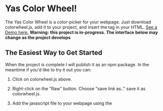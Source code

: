 # Yas Color Wheel!
The Yas Color Wheel is a color-picker for your webpage. Just download colorwheel.js, add it to your project, and insert the <color-picker> tag in your HTML. [See a Demo here.](https://danjquinn42.github.io/YasColorWheel/)
**Warning: this project is in-progress. The interface below may change as the project develops**

## The Easiest Way to Get Started
When the project is complete I will publish it as an npm package. In the meantime if you'd like to try it out you can:

1) Click on colorwheel.js above.

2) Right-click on the "Raw" button. Choose "save link as.." save it as colorwheel.js.

3) Add the javascript file to your webpage using the <script> tag. If you are using a bundler like webpack you can skip this step.

4) Copy and paste the following tag into your document.
```
<color-picker style="position: absolute">
</color-picker>
```

Now you should have a color wheel and lightness slider on your page with default styles applied.

## Styling
The color picker style must include `position: absolute` or its parent element must be `position: absolute`. This may change in future iterations. Adding a width attribute will adjust both height and width proportionally to avoid the wheel being skewed.

### Starting Color
To set the starting color insert a `starting-color` attribute into the color-picker tag. The starting color should be set equal to an hsl color value: for example, `starting-color="hsl(22, 84%, 50%)"`. If you do not supply a starting color the default is `hsl(25, 70%, 50%)` which is a warm orange.

## Getting the Color
To set the get the current color value add a colorChange event listener to the color picker. Calling `event.details` will return an HSL color object. For example:
```
const picker = document.getElementsByTagName("color-picker");

picker.addEventListener("colorChange", () => {
  const color = event.details;
  console.log(color.toString());
});
```
would print a css styled string for the current HSL color value.

## HSL Objects
The following methods are available to you from the HSL class.

### .toString()
returns a new string formatted for use in css like the example above.
### .hue
returns a number from 0 to 360 corresponding to the hue of the color.

### .saturationPercentage
returns a number from 0 to 100 corresponding to the saturation of the color.

### .lightnessPercentage
returns a number from 0 to 100 corresponding to the lightness of the color.

### .dispatchUpdate(domElement)
dispatches a colorChange event from the DOM element supplied. After changing the hue, saturation, or lightness values elsewhere on your site you can pass a color-picker element to `.dispatchUpdate` to update the position of the lightness slider and wheel marker.
